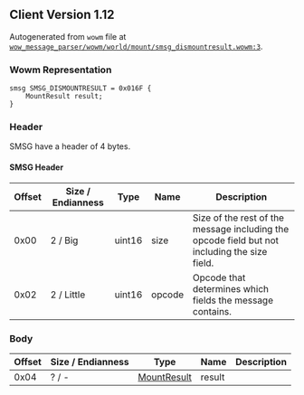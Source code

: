 ## Client Version 1.12

Autogenerated from `wowm` file at [`wow_message_parser/wowm/world/mount/smsg_dismountresult.wowm:3`](https://github.com/gtker/wow_messages/tree/main/wow_message_parser/wowm/world/mount/smsg_dismountresult.wowm#L3).

### Wowm Representation
```rust,ignore
smsg SMSG_DISMOUNTRESULT = 0x016F {
    MountResult result;
}
```
### Header
SMSG have a header of 4 bytes.

#### SMSG Header
| Offset | Size / Endianness | Type   | Name   | Description |
| ------ | ----------------- | ------ | ------ | ----------- |
| 0x00   | 2 / Big           | uint16 | size   | Size of the rest of the message including the opcode field but not including the size field.|
| 0x02   | 2 / Little        | uint16 | opcode | Opcode that determines which fields the message contains.|
### Body
| Offset | Size / Endianness | Type | Name | Description |
| ------ | ----------------- | ---- | ---- | ----------- |
| 0x04 | ? / - | [MountResult](mountresult.md) | result |  |
